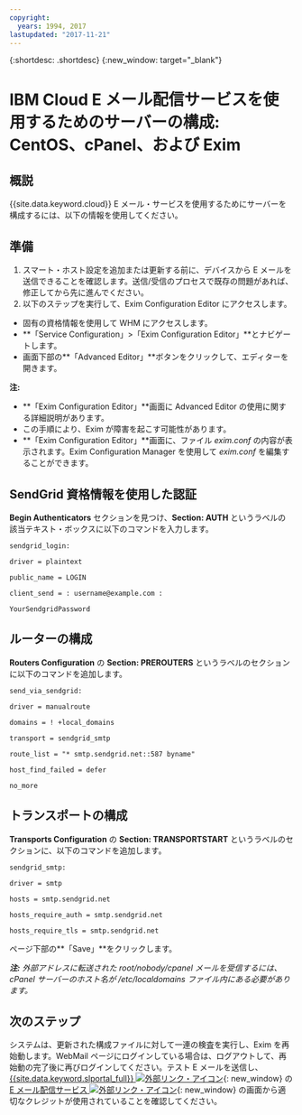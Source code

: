 ```yaml
---
copyright:
  years: 1994, 2017
lastupdated: "2017-11-21"
---
```


{:shortdesc: .shortdesc}
{:new_window: target="_blank"}

# IBM Cloud E メール配信サービスを使用するためのサーバーの構成: CentOS、cPanel、および Exim

## 概説

{{site.data.keyword.cloud}} E メール・サービスを使用するためにサーバーを構成するには、以下の情報を使用してください。 

## 準備

1.  スマート・ホスト設定を追加または更新する前に、デバイスから E メールを送信できることを確認します。送信/受信のプロセスで既存の問題があれば、修正してから先に進んでください。
2. 以下のステップを実行して、Exim Configuration Editor にアクセスします。
  * 固有の資格情報を使用して WHM にアクセスします。
  * **「Service Configuration」>「Exim Configuration Editor」**とナビゲートします。
  * 画面下部の**「Advanced Editor」**ボタンをクリックして、エディターを開きます。
  
**注:**
- **「Exim Configuration Editor」**画面に Advanced Editor の使用に関する詳細説明があります。
- この手順により、Exim が障害を起こす可能性があります。
- **「Exim Configuration Editor」**画面に、ファイル _exim.conf_ の内容が表示されます。Exim Configuration Manager を使用して _exim.conf_ を編集することができます。

## SendGrid 資格情報を使用した認証

**Begin Authenticators** セクションを見つけ、**Section: AUTH** というラベルの該当テキスト・ボックスに以下のコマンドを入力します。

`sendgrid_login:`

`driver = plaintext`

`public_name = LOGIN`

`client_send = : username@example.com :` 

`YourSendgridPassword`

## ルーターの構成

**Routers Configuration** の **Section: PREROUTERS** というラベルのセクションに以下のコマンドを追加します。

`send_via_sendgrid:`

`driver = manualroute`

`domains = ! +local_domains`

`transport = sendgrid_smtp`

`route_list = "* smtp.sendgrid.net::587 byname"`

`host_find_failed = defer`

`no_more`

## トランスポートの構成

**Transports Configuration** の **Section: TRANSPORTSTART** というラベルのセクションに、以下のコマンドを追加します。

`sendgrid_smtp:`

`driver = smtp`

`hosts = smtp.sendgrid.net`

`hosts_require_auth = smtp.sendgrid.net`

`hosts_require_tls = smtp.sendgrid.net`

ページ下部の**「Save」**をクリックします。

<em>**注:** 外部アドレスに転送された root/nobody/cpanel メールを受信するには、cPanel サーバーのホスト名が /etc/localdomains ファイル内にある必要があります。</em>

## 次のステップ

システムは、更新された構成ファイルに対して一連の検査を実行し、Exim を再始動します。WebMail ページにログインしている場合は、ログアウトして、再始動の完了後に再びログインしてください。テスト E メールを送信し、[{{site.data.keyword.slportal_full}} ![外部リンク・アイコン](../../icons/launch-glyph.svg "外部リンク・アイコン")](https://control.softlayer.com/){: new_window} の [E メール配信サービス ![外部リンク・アイコン](../../icons/launch-glyph.svg "外部リンク・アイコン")](https://control.softlayer.com/services/emaildelivery){: new_window} の画面から適切なクレジットが使用されていることを確認してください。
